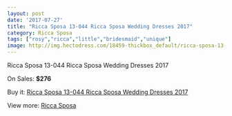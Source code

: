 ```yaml
---
layout: post
date: '2017-07-27'
title: "Ricca Sposa 13-044 Ricca Sposa Wedding Dresses 2017"
category: Ricca Sposa
tags: ["rosy","ricca","little","bridesmaid","unique"]
image: http://img.hectodress.com/18459-thickbox_default/ricca-sposa-13-044-ricca-sposa-wedding-dresses-2013.jpg
---
```

Ricca Sposa 13-044 Ricca Sposa Wedding Dresses 2017

On Sales: **$276**
<a href="https://www.hectodress.com/ricca-sposa/8681-ricca-sposa-13-044-ricca-sposa-wedding-dresses-2013.html"><amp-img layout="responsive" width="600" height="600" src="//img.hectodress.com/18459-thickbox_default/ricca-sposa-13-044-ricca-sposa-wedding-dresses-2013.jpg" alt="Ricca Sposa 13-044 Ricca Sposa Wedding Dresses 2017 0" /></a>
<a href="https://www.hectodress.com/ricca-sposa/8681-ricca-sposa-13-044-ricca-sposa-wedding-dresses-2013.html"><amp-img layout="responsive" width="600" height="600" src="//img.hectodress.com/18461-thickbox_default/ricca-sposa-13-044-ricca-sposa-wedding-dresses-2013.jpg" alt="Ricca Sposa 13-044 Ricca Sposa Wedding Dresses 2017 1" /></a>
<a href="https://www.hectodress.com/ricca-sposa/8681-ricca-sposa-13-044-ricca-sposa-wedding-dresses-2013.html"><amp-img layout="responsive" width="600" height="600" src="//img.hectodress.com/18460-thickbox_default/ricca-sposa-13-044-ricca-sposa-wedding-dresses-2013.jpg" alt="Ricca Sposa 13-044 Ricca Sposa Wedding Dresses 2017 2" /></a>

Buy it: [Ricca Sposa 13-044 Ricca Sposa Wedding Dresses 2017](https://www.hectodress.com/ricca-sposa/8681-ricca-sposa-13-044-ricca-sposa-wedding-dresses-2013.html "Ricca Sposa 13-044 Ricca Sposa Wedding Dresses 2017")

View more: [Ricca Sposa](https://www.hectodress.com/145-ricca-sposa "Ricca Sposa")